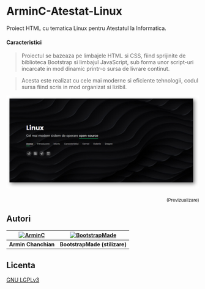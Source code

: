 # ArminC-Atestat-Linux
Proiect HTML cu tematica Linux pentru Atestatul la Informatica.

#### Caracteristici

> Proiectul se bazeaza pe limbajele HTML si CSS, fiind sprijinite de biblioteca Bootstrap si limbajul JavaScript, sub forma unor script-uri incarcate in mod dinamic printr-o sursa de livrare continut.

> Acesta este realizat cu cele mai moderne si eficiente tehnologii, codul sursa fiind scris in mod organizat si lizibil.


![ArminC Atestat Linux](https://raw.githubusercontent.com/ArmynC/ArminC-Atestat-Linux/master/previzualizare.png)
<p align="right">
<sub>(Previzualizare)</sub>
</p>

## Autori

| [![ArminC](http://www.gamerconfig.eu/files/avatars/thumbnail_arminc.png)](https://linkedin.com/in/arminc) 	| [![BootstrapMade](https://bootstrapmade.com/theme/img/logo-hero.png)](https://bootstrapmade.com/)		|
|:---------------------------------------------------------------------------------------------------------:	|:------------------------------------------------------------------------------------------------:		|
|                                            **Armin Chanchian**                                            	|                                 **BootstrapMade (stilizare)**                         			    |

## Licenta
[GNU LGPLv3](https://tldrlegal.com/license/gnu-lesser-general-public-license-v3-(lgpl-3))
